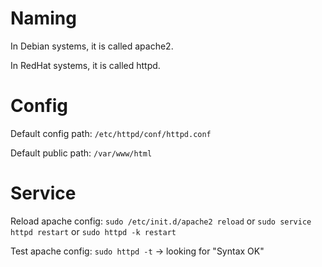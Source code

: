 # Naming

In Debian systems, it is called apache2.

In RedHat systems, it is called httpd.

# Config

Default config path: `/etc/httpd/conf/httpd.conf`

Default public path: `/var/www/html`

# Service

Reload apache config: `sudo /etc/init.d/apache2 reload` or `sudo service httpd restart` or `sudo httpd -k restart` 

Test apache config: `sudo httpd -t` -> looking for "Syntax OK"
